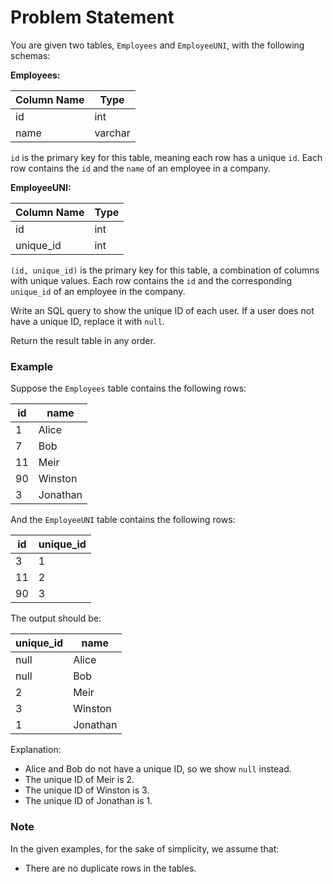 # Problem Statement

You are given two tables, `Employees` and `EmployeeUNI`, with the following schemas:

**Employees:**

| Column Name | Type    |
|-------------|---------|
| id          | int     |
| name        | varchar |

`id` is the primary key for this table, meaning each row has a unique `id`. Each row contains the `id` and the `name` of an employee in a company.

**EmployeeUNI:**

| Column Name | Type    |
|-------------|---------|
| id          | int     |
| unique_id   | int     |

`(id, unique_id)` is the primary key for this table, a combination of columns with unique values. Each row contains the `id` and the corresponding `unique_id` of an employee in the company.

Write an SQL query to show the unique ID of each user. If a user does not have a unique ID, replace it with `null`.

Return the result table in any order.

### Example

Suppose the `Employees` table contains the following rows:

| id | name     |
|----|----------|
| 1  | Alice    |
| 7  | Bob      |
| 11 | Meir     |
| 90 | Winston  |
| 3  | Jonathan |

And the `EmployeeUNI` table contains the following rows:

| id | unique_id |
|----|-----------|
| 3  | 1         |
| 11 | 2         |
| 90 | 3         |

The output should be:

| unique_id | name     |
|-----------|----------|
| null      | Alice    |
| null      | Bob      |
| 2         | Meir     |
| 3         | Winston  |
| 1         | Jonathan |

Explanation:

- Alice and Bob do not have a unique ID, so we show `null` instead.
- The unique ID of Meir is 2.
- The unique ID of Winston is 3.
- The unique ID of Jonathan is 1.

### Note

In the given examples, for the sake of simplicity, we assume that:
- There are no duplicate rows in the tables.
